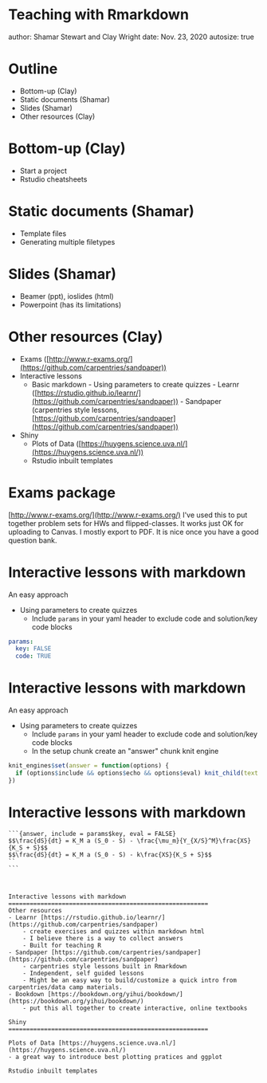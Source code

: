 Teaching with Rmarkdown
========================================================
author: Shamar Stewart and Clay Wright
date: Nov. 23, 2020
autosize: true

Outline
========================================================

- Bottom-up (Clay)
- Static documents (Shamar)
- Slides (Shamar)
- Other resources (Clay)

Bottom-up (Clay)
========================================================

- Start a project
- Rstudio cheatsheets


Static documents (Shamar)
========================================================

- Template files
- Generating multiple filetypes

Slides (Shamar)
========================================================

- Beamer (ppt), ioslides (html)
- Powerpoint (has its limitations)

Other resources (Clay)
========================================================
- Exams ([http://www.r-exams.org/](https://github.com/carpentries/sandpaper))
- Interactive lessons
    - Basic markdown
          - Using parameters to create quizzes
          - Learnr ([https://rstudio.github.io/learnr/](https://github.com/carpentries/sandpaper))
          - Sandpaper (carpentries style lessons, [https://github.com/carpentries/sandpaper](https://github.com/carpentries/sandpaper))
- Shiny
    - Plots of Data ([https://huygens.science.uva.nl/](https://huygens.science.uva.nl/))
    - Rstudio inbuilt templates

Exams package
========================================================

[http://www.r-exams.org/](http://www.r-exams.org/)
I've used this to put together problem sets for HWs and flipped-classes.
It works just OK for uploading to Canvas. I mostly export to PDF.
It is nice once you have a good question bank.

Interactive lessons with markdown
========================================================
An easy approach
- Using parameters to create quizzes
    - Include `params` in your yaml header to exclude code and solution/key code blocks


```yaml
params:
  key: FALSE
  code: TRUE
```


Interactive lessons with markdown
========================================================
An easy approach
- Using parameters to create quizzes
    - Include `params` in your yaml header to exclude code and solution/key code blocks
    - In the setup chunk create an "answer" chunk knit engine


```r
knit_engines$set(answer = function(options) {
  if (options$include && options$echo && options$eval) knit_child(text = options$code)
})
```


Interactive lessons with markdown
========================================================
````
```{answer, include = params$key, eval = FALSE}
$$\frac{dS}{dt} = K_M a (S_0 - S) - \frac{\mu_m}{Y_{X/S}^M}\frac{XS}{K_S + S}$$
$$\frac{dS}{dt} = K_M a (S_0 - S) - k\frac{XS}{K_S + S}$$
``
```



Interactive lessons with markdown
========================================================
Other resources
- Learnr [https://rstudio.github.io/learnr/](https://github.com/carpentries/sandpaper)
    - create exercises and quizzes within markdown html
    - I believe there is a way to collect answers
    - Built for teaching R
- Sandpaper [https://github.com/carpentries/sandpaper](https://github.com/carpentries/sandpaper)
    - carpentries style lessons built in Rmarkdown
    - Independent, self guided lessons
    - Might be an easy way to build/customize a quick intro from carpentries/data camp materials.
- Bookdown [https://bookdown.org/yihui/bookdown/](https://bookdown.org/yihui/bookdown/)
    - put this all together to create interactive, online textbooks

Shiny
========================================================

Plots of Data [https://huygens.science.uva.nl/](https://huygens.science.uva.nl/)
- a great way to introduce best plotting pratices and ggplot

Rstudio inbuilt templates
